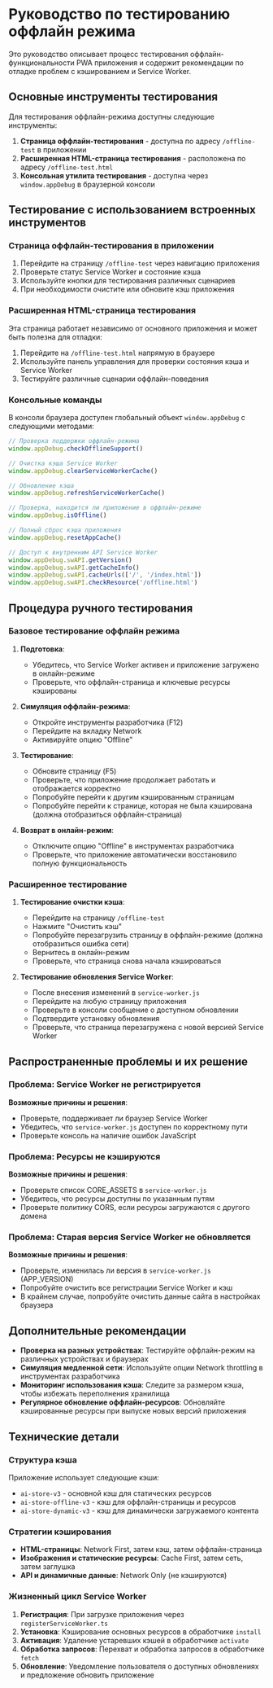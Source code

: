 # Руководство по тестированию оффлайн режима

Это руководство описывает процесс тестирования оффлайн-функциональности PWA приложения и содержит рекомендации по отладке проблем с кэшированием и Service Worker.

## Основные инструменты тестирования

Для тестирования оффлайн-режима доступны следующие инструменты:

1. **Страница оффлайн-тестирования** - доступна по адресу `/offline-test` в приложении
2. **Расширенная HTML-страница тестирования** - расположена по адресу `/offline-test.html`
3. **Консольная утилита тестирования** - доступна через `window.appDebug` в браузерной консоли

## Тестирование с использованием встроенных инструментов

### Страница оффлайн-тестирования в приложении

1. Перейдите на страницу `/offline-test` через навигацию приложения
2. Проверьте статус Service Worker и состояние кэша
3. Используйте кнопки для тестирования различных сценариев
4. При необходимости очистите или обновите кэш приложения

### Расширенная HTML-страница тестирования

Эта страница работает независимо от основного приложения и может быть полезна для отладки:

1. Перейдите на `/offline-test.html` напрямую в браузере
2. Используйте панель управления для проверки состояния кэша и Service Worker
3. Тестируйте различные сценарии оффлайн-поведения

### Консольные команды

В консоли браузера доступен глобальный объект `window.appDebug` с следующими методами:

```javascript
// Проверка поддержки оффлайн-режима
window.appDebug.checkOfflineSupport()

// Очистка кэша Service Worker
window.appDebug.clearServiceWorkerCache()

// Обновление кэша
window.appDebug.refreshServiceWorkerCache()

// Проверка, находится ли приложение в оффлайн-режиме
window.appDebug.isOffline()

// Полный сброс кэша приложения
window.appDebug.resetAppCache()

// Доступ к внутренним API Service Worker
window.appDebug.swAPI.getVersion()
window.appDebug.swAPI.getCacheInfo()
window.appDebug.swAPI.cacheUrls(['/', '/index.html'])
window.appDebug.swAPI.checkResource('/offline.html')
```

## Процедура ручного тестирования

### Базовое тестирование оффлайн режима

1. **Подготовка**:
   - Убедитесь, что Service Worker активен и приложение загружено в онлайн-режиме
   - Проверьте, что оффлайн-страница и ключевые ресурсы кэшированы

2. **Симуляция оффлайн-режима**:
   - Откройте инструменты разработчика (F12)
   - Перейдите на вкладку Network
   - Активируйте опцию "Offline"

3. **Тестирование**:
   - Обновите страницу (F5)
   - Проверьте, что приложение продолжает работать и отображается корректно
   - Попробуйте перейти к другим кэшированным страницам
   - Попробуйте перейти к странице, которая не была кэширована (должна отобразиться оффлайн-страница)

4. **Возврат в онлайн-режим**:
   - Отключите опцию "Offline" в инструментах разработчика
   - Проверьте, что приложение автоматически восстановило полную функциональность

### Расширенное тестирование

1. **Тестирование очистки кэша**:
   - Перейдите на страницу `/offline-test`
   - Нажмите "Очистить кэш"
   - Попробуйте перезагрузить страницу в оффлайн-режиме (должна отобразиться ошибка сети)
   - Вернитесь в онлайн-режим
   - Проверьте, что страница снова начала кэшироваться

2. **Тестирование обновления Service Worker**:
   - После внесения изменений в `service-worker.js`
   - Перейдите на любую страницу приложения
   - Проверьте в консоли сообщение о доступном обновлении
   - Подтвердите установку обновления
   - Проверьте, что страница перезагружена с новой версией Service Worker

## Распространенные проблемы и их решение

### Проблема: Service Worker не регистрируется

**Возможные причины и решения**:
- Проверьте, поддерживает ли браузер Service Worker
- Убедитесь, что `service-worker.js` доступен по корректному пути
- Проверьте консоль на наличие ошибок JavaScript

### Проблема: Ресурсы не кэшируются

**Возможные причины и решения**:
- Проверьте список CORE_ASSETS в `service-worker.js`
- Убедитесь, что ресурсы доступны по указанным путям
- Проверьте политику CORS, если ресурсы загружаются с другого домена

### Проблема: Старая версия Service Worker не обновляется

**Возможные причины и решения**:
- Проверьте, изменилась ли версия в `service-worker.js` (APP_VERSION)
- Попробуйте очистить все регистрации Service Worker и кэш
- В крайнем случае, попробуйте очистить данные сайта в настройках браузера

## Дополнительные рекомендации

- **Проверка на разных устройствах**: Тестируйте оффлайн-режим на различных устройствах и браузерах
- **Симуляция медленной сети**: Используйте опции Network throttling в инструментах разработчика
- **Мониторинг использования кэша**: Следите за размером кэша, чтобы избежать переполнения хранилища
- **Регулярное обновление оффлайн-ресурсов**: Обновляйте кэшированные ресурсы при выпуске новых версий приложения

## Технические детали

### Структура кэша

Приложение использует следующие кэши:
- `ai-store-v3` - основной кэш для статических ресурсов
- `ai-store-offline-v3` - кэш для оффлайн-страницы и ресурсов
- `ai-store-dynamic-v3` - кэш для динамически загружаемого контента

### Стратегии кэширования

- **HTML-страницы**: Network First, затем кэш, затем оффлайн-страница
- **Изображения и статические ресурсы**: Cache First, затем сеть, затем заглушка
- **API и динамичные данные**: Network Only (не кэшируются)

### Жизненный цикл Service Worker

1. **Регистрация**: При загрузке приложения через `registerServiceWorker.ts`
2. **Установка**: Кэширование основных ресурсов в обработчике `install`
3. **Активация**: Удаление устаревших кэшей в обработчике `activate`
4. **Обработка запросов**: Перехват и обработка запросов в обработчике `fetch`
5. **Обновление**: Уведомление пользователя о доступных обновлениях и предложение обновить приложение